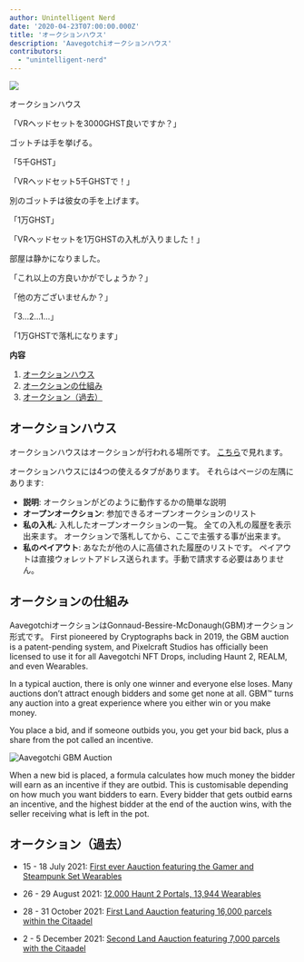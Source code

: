 ```yaml
---
author: Unintelligent Nerd
date: '2020-04-23T07:00:00.000Z'
title: 'オークションハウス'
description: 'Aavegotchiオークションハウス'
contributors:
  - "unintelligent-nerd"
---
```


<div class="headerImageContainer">
<img class="headerImage" src="/aauction/auctioneer-gotchi.png">
<p class="headerImageText">オークションハウス</p>
</div>

「VRヘッドセットを3000GHST良いですか？」

ゴットチは手を挙げる。

「5千GHST」

「VRヘッドセット5千GHSTで！」

別のゴットチは彼女の手を上げます。

「1万GHST」

「VRヘッドセットを1万GHSTの入札が入りました！」

部屋は静かになりました。

「これ以上の方良いかがでしょうか？」

「他の方ございませんか？」

「3...2...1...」

「1万GHSTで落札になります」

<div class="contentsBox">

**内容**

<ol>
<li><a href=#aauction-house>オークションハウス</a></li>
<li><a href=#aauction-mechanisms>オークションの仕組み</a></li>
<li><a href=#past-aauctions>オークション（過去）</a></li>
</ol>

</div>

## オークションハウス

オークションハウスはオークションが行われる場所です。 [こちら](https://aavegotchi.com/auction)で見れます。

オークションハウスには4つの使えるタブがあります。 それらはページの左隅にあります:

* **説明**: オークションがどのように動作するかの簡単な説明
* **オープンオークション**: 参加できるオープンオークションのリスト
* **私の入札**: 入札したオープンオークションの一覧。 全ての入札の履歴を表示出来ます。  オークションで落札してから、ここで主張する事が出来ます。
* **私のペイアウト**: あなたが他の人に高値された履歴のリストです。 ペイアウトは直接ウォレットアドレス送られます。手動で請求する必要はありません。

## オークションの仕組み

AavegotchiオークションはGonnaud-Bessire-McDonaugh(GBM)オークション形式です。 First pioneered by Cryptographs back in 2019, the GBM auction is a patent-pending system, and Pixelcraft Studios has officially been licensed to use it for all Aavegotchi NFT Drops, including Haunt 2, REALM, and even Wearables.

In a typical auction, there is only one winner and everyone else loses. Many auctions don’t attract enough bidders and some get none at all. GBM™ turns any auction into a great experience where you either win or you make money.

You place a bid, and if someone outbids you, you get your bid back, plus a share from the pot called an incentive.

<img class = "bodyImage" src = "/aauction/gbm-auction.png" alt = "Aavegotchi GBM Auction" />

When a new bid is placed, a formula calculates how much money the bidder will earn as an incentive if they are outbid. This is customisable depending on how much you want bidders to earn. Every bidder that gets outbid earns an incentive, and the highest bidder at the end of the auction wins, with the seller receiving what is left in the pot.

## オークション（過去）

* 15 - 18 July 2021: [First ever Aauction featuring the Gamer and Steampunk Set Wearables](https://aavegotchi.medium.com/aavegotchi-bid-to-earn-auctions-are-coming-to-polygon-4bf26a09db29)

* 26 - 29 August 2021: [12,000 Haunt 2 Portals, 13,944 Wearables](https://aavegotchi.medium.com/the-ultimate-guide-to-aavegotchi-haunt-2-8bd086f9026c)

* 28 - 31 October 2021: [First Land Aauction featuring 16,000 parcels within the Citaadel](https://aavegotchi.medium.com/the-ultimate-guide-to-aavegotchi-land-sale-1-coming-this-halloween-4af9134236f3)

* 2 - 5 December 2021: [Second Land Aauction featuring 7,000 parcels with the Citaadel](https://aavegotchi.medium.com/second-gotchiverse-land-sale-confirmed-to-begin-december-2nd-8bc7b7dd9957)